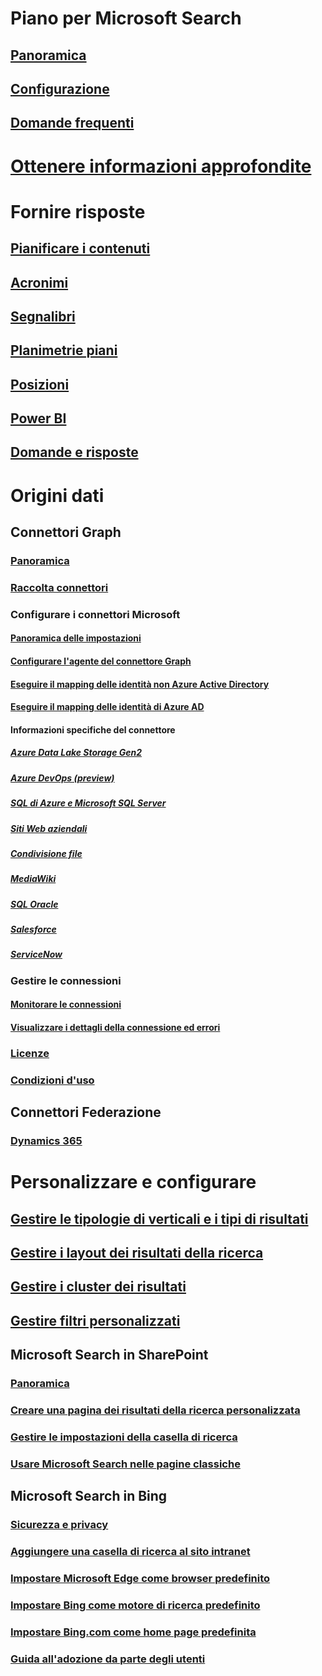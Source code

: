 # Piano per Microsoft Search
## [Panoramica](overview-microsoft-search.md)
## [Configurazione](setup-microsoft-search.md)
## [Domande frequenti](faqs.md)
# [Ottenere informazioni approfondite](usage-reports.md)
# Fornire risposte
## [Pianificare i contenuti](plan-your-content.md)
## [Acronimi](manage-acronyms.md)
## [Segnalibri](manage-bookmarks.md)
## [Planimetrie piani](manage-floorplans.md)
## [Posizioni](manage-locations.md)
## [Power BI](manage-powerbi.md)
## [Domande e risposte](manage-qas.md)
# Origini dati
## Connettori Graph
### [Panoramica](connectors-overview.md)
### [Raccolta connettori](connectors-gallery.md)
### Configurare i connettori Microsoft
#### [Panoramica delle impostazioni](configure-connector.md)
#### [Configurare l'agente del connettore Graph](graph-connector-agent.md)
#### [Eseguire il mapping delle identità non Azure Active Directory](map-non-aad.md)
#### [Eseguire il mapping delle identità di Azure AD](map-aad.md)
#### Informazioni specifiche del connettore
##### [Azure Data Lake Storage Gen2](azure-data-lake-connector.md)
##### [Azure DevOps (preview)](azure-devops-connector.md)
##### [SQL di Azure e Microsoft SQL Server](MSSQL-connector.md)
##### [Siti Web aziendali](enterprise-web-connector.md)
##### [Condivisione file](fileshare-connector.md)
##### [MediaWiki](mediawiki-connector.md)
##### [SQL Oracle](OracleSQL-connector.md)
##### [Salesforce](salesforce-connector.md)
##### [ServiceNow](servicenow-connector.md)
### Gestire le connessioni
#### [Monitorare le connessioni](manage-connector.md)
#### [Visualizzare i dettagli della connessione ed errori](connector-details-errors.md)
### [Licenze](licensing.md)
### [Condizioni d'uso](terms-of-use.md)
## Connettori Federazione
### [Dynamics 365](manage-dynamics365.md)
# Personalizzare e configurare
## [Gestire le tipologie di verticali e i tipi di risultati](customize-search-page.md)
## [Gestire i layout dei risultati della ricerca](customize-results-layout.md)
## [Gestire i cluster dei risultati](result-cluster.md)
## [Gestire filtri personalizzati](custom-filters.md)
## Microsoft Search in SharePoint
### [Panoramica](get-started-search-in-sharepoint-online.md)
### [Creare una pagina dei risultati della ricerca personalizzata](create-search-results-pages.md)
### [Gestire le impostazioni della casella di ricerca](manage-spo-search-box.md)
### [Usare Microsoft Search nelle pagine classiche](manage-classic-spo-pages.md)
## Microsoft Search in Bing
### [Sicurezza e privacy](security-for-search.md)
### [Aggiungere una casella di ricerca al sito intranet](add-a-search-box-to-your-intranet-site.md)
### [Impostare Microsoft Edge come browser predefinito](/deployedge/edge-default-browser)
### [Impostare Bing come motore di ricerca predefinito](set-default-search-engine.md)
### [Impostare Bing.com come home page predefinita](set-default-homepage.md)
### [Guida all'adozione da parte degli utenti](user-adoption-guide.md)
